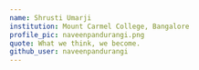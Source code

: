 ```yaml
---
name: Shrusti Umarji
institution: Mount Carmel College, Bangalore
profile_pic: naveenpandurangi.png
quote: What we think, we become.
github_user: naveenpandurangi
---
```

